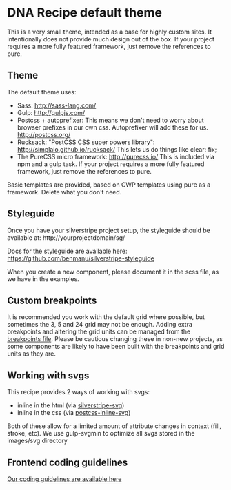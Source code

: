 # DNA Recipe default theme  

This is a very small theme, intended as a base for highly custom sites. It intentionally does not provide much design out of the box. If your project requires a more fully featured framework, just remove the references to pure.

## Theme
The default theme uses:
* Sass: http://sass-lang.com/
* Gulp: http://gulpjs.com/
* Postcss + autoprefixer: This means we don't need to worry about browser prefixes in our own css. Autoprefixer will add these for us. http://postcss.org/
* Rucksack: "PostCSS CSS super powers library":  http://simplaio.github.io/rucksack/ This lets us do things like clear: fix;
* The PureCSS micro framework: http://purecss.io/ This is included via npm and a gulp task. If your project requires a more fully featured framework, just remove the references to pure.

Basic templates are provided, based on CWP templates using pure as a framework. Delete what you don't need.

## Styleguide

Once you have your silverstripe project setup, the styleguide should be available at:
    http://yourprojectdomain/sg/

Docs for the styleguide are available here: https://github.com/benmanu/silverstripe-styleguide

When you create a new component, please document it in the scss file, as we have in the examples.

## Custom breakpoints

It is recommended you work with the default grid where possible, but sometimes the 3, 5 and 24 grid may not be enough. Adding extra breakpoints and altering the grid units can be managed from the [breakpoints file](themes/default/build/sass/utilities/_var-breakpoints.scss). Please be cautious changing these in non-new projects, as some components are likely to have been built with the breakpoints and grid units as they are.

## Working with svgs

This recipe provides 2 ways of working with svgs:
* inline in the html (via [silverstripe-svg](https://github.com/stevie-mayhew/silverstripe-svg))
* inline in the css (via [postcss-inline-svg](https://github.com/TrySound/postcss-inline-svg))

Both of these allow for a limited amount of attribute changes in context (fill, stroke, etc).
We use gulp-svgmin to optimize all svgs stored in the images/svg directory

## Frontend coding guidelines
[Our coding guidelines are available here](guidelines.md)
